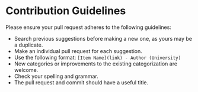 # Contribution Guidelines

Please ensure your pull request adheres to the following guidelines:

- Search previous suggestions before making a new one, as yours may be a duplicate.
- Make an individual pull request for each suggestion.
- Use the following format: `[Item Name](link) - Author (University)`
- New categories or improvements to the existing categorization are welcome.
- Check your spelling and grammar.
- The pull request and commit should have a useful title.

